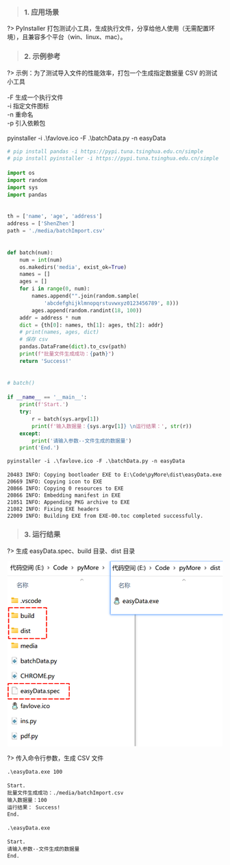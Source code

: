 <!-- PyInstaller -->

> ### 1. 应用场景

?> PyInstaller 打包测试小工具，生成执行文件，分享给他人使用（无需配置环境），且兼容多个平台（win、linux、mac）。


> ### 2. 示例参考

?> 示例：为了测试导入文件的性能效率，打包一个生成指定数据量 CSV 的测试小工具 <br>
<br>
-F 生成一个执行文件 <br>
-i 指定文件图标 <br>
-n 重命名 <br>
-p 引入依赖包 <br>
<br>
pyinstaller -i .\favlove.ico -F .\batchData.py -n easyData <br>


``` python
# pip install pandas -i https://pypi.tuna.tsinghua.edu.cn/simple
# pip install pyinstaller -i https://pypi.tuna.tsinghua.edu.cn/simple

import os
import random
import sys
import pandas


th = ['name', 'age', 'address']
address = ['ShenZhen']
path = './media/batchImport.csv'


def batch(num):
    num = int(num)
    os.makedirs('media', exist_ok=True)
    names = []
    ages = []
    for i in range(0, num):
        names.append("".join(random.sample(
            'abcdefghijklmnopqrstuvwxyz0123456789', 8)))
        ages.append(random.randint(18, 100))
    addr = address * num
    dict = {th[0]: names, th[1]: ages, th[2]: addr}
    # print(names, ages, dict)
    # 保存 csv
    pandas.DataFrame(dict).to_csv(path)
    print(f"批量文件生成成功：{path}")
    return 'Success!'


# batch()

if __name__ == '__main__':
    print(f'Start.')
    try:
        r = batch(sys.argv[1])
        print(f'输入数据量：{sys.argv[1]} \n运行结果：', str(r))
    except:
        print('请输入参数--文件生成的数据量')
    print('End.')
```
```
pyinstaller -i .\favlove.ico -F .\batchData.py -n easyData

20483 INFO: Copying bootloader EXE to E:\Code\pyMore\dist\easyData.exe
20669 INFO: Copying icon to EXE
20866 INFO: Copying 0 resources to EXE
20866 INFO: Embedding manifest in EXE
21051 INFO: Appending PKG archive to EXE
21082 INFO: Fixing EXE headers
22009 INFO: Building EXE from EXE-00.toc completed successfully.
```

> ### 3. 运行结果

?> 生成 easyData.spec、build 目录、dist 目录

![easy](../_media/resource/easy.png ':size=40%')

?> 传入命令行参数，生成 CSV 文件 <br>

```
.\easyData.exe 100

Start.
批量文件生成成功：./media/batchImport.csv
输入数据量：100
运行结果： Success!
End.

.\easyData.exe   
 
Start.
请输入参数--文件生成的数据量
End.
```
